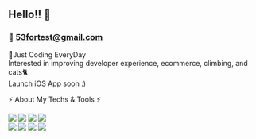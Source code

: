 ## Hello!! 👋

### 📧 53fortest@gmail.com

🌟Just Coding EveryDay   
  Interested in improving developer experience, ecommerce, climbing, and cats🐈      
  Launch iOS App soon :)



⚡ About My Techs & Tools ⚡   

<img src="https://img.shields.io/badge/-Java-007396?style=flat-square&logo=Java&logoColor=white"/>    <img src="https://img.shields.io/badge/-Kotlin-0095D5?style=flat-square&logo=Kotlin&logoColor=white"/>    <img src="https://img.shields.io/badge/-swift-FA7343?style=flat-square&logo=Swift&logoColor=white"/>    <img src="https://img.shields.io/badge/-Python-3776AB?style=flat-square&logo=Python&logoColor=white"/> <br/> 
<img src="https://img.shields.io/badge/-Node.js-339933?style=flat-square&logo=Node.js&logoColor=white"/>  <img src="https://img.shields.io/badge/-Django-092E20?style=flat-square&logo=Django&logoColor=white"/> <img src="https://img.shields.io/badge/-MySQL-4479A1?style=flat-square&logo=MySQL&logoColor=white"/> <img src="https://img.shields.io/badge/-SQLite-003B57?style=flat-square&logo=SQLite&logoColor=white"/> 

<!--
**siefesta/siefesta** is a ✨ _special_ ✨ repository because its `README.md` (this file) appears on your GitHub profile.

Here are some ideas to get you started:

- 🔭 I’m currently working on ...
- 🌱 I’m currently learning ...
- 👯 I’m looking to collaborate on ...
- 🤔 I’m looking for help with ...
- 💬 Ask me about ...
- 📫 How to reach me: ...
- 😄 Pronouns: ...
- ⚡ Fun fact: ...
-->

